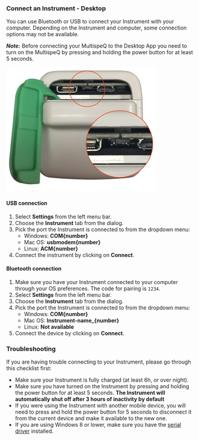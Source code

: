 ### Connect an Instrument - Desktop

You can use Bluetooth or USB to connect your Instrument with your computer. Depending on the Instrument and computer, some connection options may not be available.

***Note:*** Before connecting your MultispeQ to the Desktop App you need to turn on the MultispeQ by pressing and holding the power button for at least 5 seconds.

![Connect an Instrument](../images/help/_instruments_multispeq_power_button.jpg)

#### USB connection

1. Select **<i class="fa fa-sliders"></i> Settings** from the left menu bar.
2. Choose the **Instrument** tab from the dialog.
3. Pick the port the Instrument is connected to from the dropdown menu:
    - Windows: **COM{number}**
    - Mac OS: **usbmodem{number}**
    - Linux: **ACM{number}**
4. Connect the instrument by clicking on **Connect**.

#### Bluetooth connection

1. Make sure you have your Instrument connected to your computer through your OS preferences. The code for pairing is `1234`.
2. Select **<i class="fa fa-sliders"></i> Settings** from the left menu bar.
3. Choose the **Instrument** tab from the dialog.
4. Pick the port the Instrument is connected to from the dropdown menu:
    - Windows: **COM{number}**
    - Mac OS: **Instrument-name_{number}**
    - Linux: **Not available**
5. Connect the device by clicking on **Connect**.

### Troubleshooting

If you are having trouble connecting to your Instrument, please go through this checklist first:

- Make sure your Instrument is fully charged (at least 6h, or over night).
- Make sure you have turned on the Instrument by pressing and holding the power button for at least 5 seconds. **The Instrument will automatically shut off after 3 hours of inactivity by default**
- If you were using the Instrument with another mobile device, you will need to press and hold the power button for 5 seconds to disconnect it from the current device and make it available to the new one.
- If you are using Windows 8 or lower, make sure you have the [serial driver](https://www.pjrc.com/teensy/td_download.html) installed.